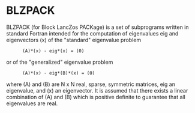 # BLZPACK
BLZPACK (for Block LancZos PACKage) is a set of subprograms written
in standard Fortran intended for the computation of eigenvalues
eig and eigenvectors (x) of the "standard" eigenvalue problem

          (A)*(x) - eig*(x) = (0)

or of the "generalized" eigenvalue problem

          (A)*(x) - eig*(B)*(x) = (0)

where (A) and (B) are N x N real, sparse, symmetric matrices, eig an
eigenvalue, and (x) an eigenvector. It is assumed that there exists 
a linear combination of (A) and (B) which is positive definite to
guarantee that all eigenvalues are real.
